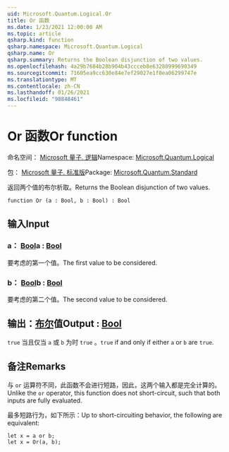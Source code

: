 ```yaml
---
uid: Microsoft.Quantum.Logical.Or
title: Or 函数
ms.date: 1/23/2021 12:00:00 AM
ms.topic: article
qsharp.kind: function
qsharp.namespace: Microsoft.Quantum.Logical
qsharp.name: Or
qsharp.summary: Returns the Boolean disjunction of two values.
ms.openlocfilehash: 4a29b7684b28b904b43ccceb8e63280999690349
ms.sourcegitcommit: 71605ea9cc630e84e7ef29027e1f0ea06299747e
ms.translationtype: MT
ms.contentlocale: zh-CN
ms.lasthandoff: 01/26/2021
ms.locfileid: "98848461"
---
```

# <a name="or-function"></a><span data-ttu-id="83c61-102">Or 函数</span><span class="sxs-lookup"><span data-stu-id="83c61-102">Or function</span></span>

<span data-ttu-id="83c61-103">命名空间： [Microsoft 量子. 逻辑](xref:Microsoft.Quantum.Logical)</span><span class="sxs-lookup"><span data-stu-id="83c61-103">Namespace: [Microsoft.Quantum.Logical](xref:Microsoft.Quantum.Logical)</span></span>

<span data-ttu-id="83c61-104">包： [Microsoft 量子. 标准版](https://nuget.org/packages/Microsoft.Quantum.Standard)</span><span class="sxs-lookup"><span data-stu-id="83c61-104">Package: [Microsoft.Quantum.Standard](https://nuget.org/packages/Microsoft.Quantum.Standard)</span></span>


<span data-ttu-id="83c61-105">返回两个值的布尔析取。</span><span class="sxs-lookup"><span data-stu-id="83c61-105">Returns the Boolean disjunction of two values.</span></span>

```qsharp
function Or (a : Bool, b : Bool) : Bool
```


## <a name="input"></a><span data-ttu-id="83c61-106">输入</span><span class="sxs-lookup"><span data-stu-id="83c61-106">Input</span></span>

### <a name="a--bool"></a><span data-ttu-id="83c61-107">a： [Bool](xref:microsoft.quantum.lang-ref.bool)</span><span class="sxs-lookup"><span data-stu-id="83c61-107">a : [Bool](xref:microsoft.quantum.lang-ref.bool)</span></span>

<span data-ttu-id="83c61-108">要考虑的第一个值。</span><span class="sxs-lookup"><span data-stu-id="83c61-108">The first value to be considered.</span></span>


### <a name="b--bool"></a><span data-ttu-id="83c61-109">b： [Bool](xref:microsoft.quantum.lang-ref.bool)</span><span class="sxs-lookup"><span data-stu-id="83c61-109">b : [Bool](xref:microsoft.quantum.lang-ref.bool)</span></span>

<span data-ttu-id="83c61-110">要考虑的第二个值。</span><span class="sxs-lookup"><span data-stu-id="83c61-110">The second value to be considered.</span></span>



## <a name="output--bool"></a><span data-ttu-id="83c61-111">输出：[布尔](xref:microsoft.quantum.lang-ref.bool)值</span><span class="sxs-lookup"><span data-stu-id="83c61-111">Output : [Bool](xref:microsoft.quantum.lang-ref.bool)</span></span>

<span data-ttu-id="83c61-112">`true` 当且仅当 `a` 或 `b` 为时 `true` 。</span><span class="sxs-lookup"><span data-stu-id="83c61-112">`true` if and only if either `a` or `b` are `true`.</span></span>

## <a name="remarks"></a><span data-ttu-id="83c61-113">备注</span><span class="sxs-lookup"><span data-stu-id="83c61-113">Remarks</span></span>

<span data-ttu-id="83c61-114">与 `or` 运算符不同，此函数不会进行短路，因此，这两个输入都是完全计算的。</span><span class="sxs-lookup"><span data-stu-id="83c61-114">Unlike the `or` operator, this function does not short-circuit, such that both inputs are fully evaluated.</span></span>

<span data-ttu-id="83c61-115">最多短路行为，如下所示：</span><span class="sxs-lookup"><span data-stu-id="83c61-115">Up to short-circuiting behavior, the following are equivalent:</span></span>

```qsharp
let x = a or b;
let x = Or(a, b);
```